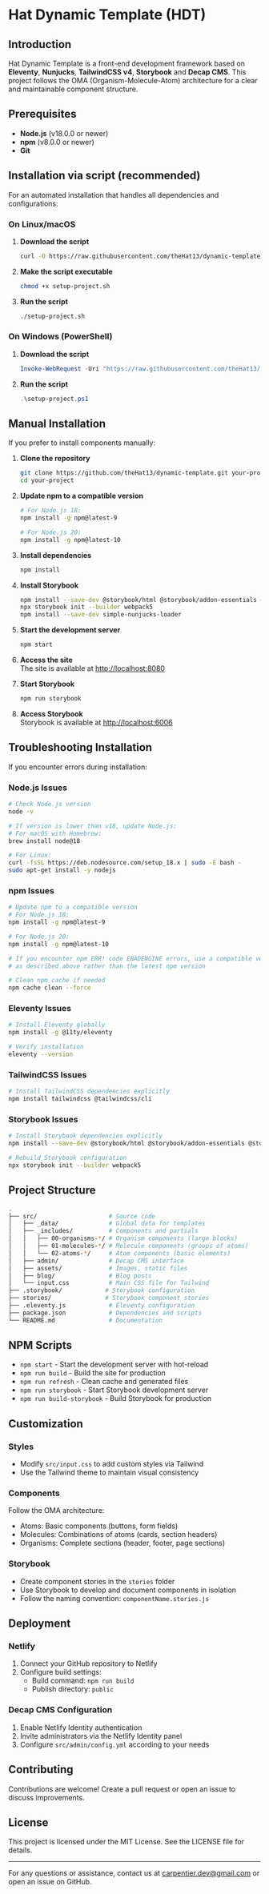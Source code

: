 # Hat Dynamic Template (HDT)

## Introduction

Hat Dynamic Template is a front-end development framework based on **Eleventy**, **Nunjucks**, **TailwindCSS v4**, **Storybook** and **Decap CMS**. This project follows the OMA (Organism-Molecule-Atom) architecture for a clear and maintainable component structure.

## Prerequisites

- **Node.js** (v18.0.0 or newer)
- **npm** (v8.0.0 or newer)
- **Git**

## Installation via script (recommended)

For an automated installation that handles all dependencies and configurations:

### On Linux/macOS

1. **Download the script**

   ```sh
   curl -O https://raw.githubusercontent.com/theHat13/dynamic-template/main/docs/scripts/setup-project.sh
   ```

2. **Make the script executable**

   ```sh
   chmod +x setup-project.sh
   ```

3. **Run the script**

   ```sh
   ./setup-project.sh
   ```

### On Windows (PowerShell)

1. **Download the script**

   ```powershell
   Invoke-WebRequest -Uri "https://raw.githubusercontent.com/theHat13/dynamic-template/main/docs/scripts/setup-project.ps1" -OutFile "setup-project.ps1"
   ```

2. **Run the script**

   ```powershell
   .\setup-project.ps1
   ```

## Manual Installation

If you prefer to install components manually:

1. **Clone the repository**

   ```sh
   git clone https://github.com/theHat13/dynamic-template.git your-project
   cd your-project
   ```

2. **Update npm to a compatible version**

   ```sh
   # For Node.js 18:
   npm install -g npm@latest-9
   
   # For Node.js 20:
   npm install -g npm@latest-10
   ```

3. **Install dependencies**

   ```sh
   npm install
   ```

4. **Install Storybook**

   ```sh
   npm install --save-dev @storybook/html @storybook/addon-essentials @storybook/addon-interactions @storybook/addon-a11y @storybook/addon-links @storybook/addon-viewport
   npx storybook init --builder webpack5
   npm install --save-dev simple-nunjucks-loader
   ```

5. **Start the development server**

   ```sh
   npm start
   ```

6. **Access the site**  
   The site is available at [http://localhost:8080](http://localhost:8080)

7. **Start Storybook**

   ```sh
   npm run storybook
   ```

8. **Access Storybook**  
   Storybook is available at [http://localhost:6006](http://localhost:6006)

## Troubleshooting Installation

If you encounter errors during installation:

### Node.js Issues

```sh
# Check Node.js version
node -v

# If version is lower than v18, update Node.js:
# For macOS with Homebrew:
brew install node@18

# For Linux:
curl -fsSL https://deb.nodesource.com/setup_18.x | sudo -E bash -
sudo apt-get install -y nodejs
```

### npm Issues

```sh
# Update npm to a compatible version
# For Node.js 18:
npm install -g npm@latest-9

# For Node.js 20:
npm install -g npm@latest-10

# If you encounter npm ERR! code EBADENGINE errors, use a compatible version
# as described above rather than the latest npm version

# Clean npm cache if needed
npm cache clean --force
```

### Eleventy Issues

```sh
# Install Eleventy globally
npm install -g @11ty/eleventy

# Verify installation
eleventy --version
```

### TailwindCSS Issues

```sh
# Install TailwindCSS dependencies explicitly
npm install tailwindcss @tailwindcss/cli
```

### Storybook Issues

```sh
# Install Storybook dependencies explicitly
npm install --save-dev @storybook/html @storybook/addon-essentials @storybook/addon-interactions

# Rebuild Storybook configuration
npx storybook init --builder webpack5
```

## Project Structure

```sh
.
├── src/                    # Source code
│   ├── _data/              # Global data for templates
│   ├── _includes/          # Components and partials
│   │   ├── 00-organisms-*/ # Organism components (large blocks)
│   │   ├── 01-molecules-*/ # Molecule components (groups of atoms)
│   │   └── 02-atoms-*/     # Atom components (basic elements)
│   ├── admin/              # Decap CMS interface
│   ├── assets/             # Images, static files
│   ├── blog/               # Blog posts
│   └── input.css           # Main CSS file for Tailwind
├── .storybook/            # Storybook configuration
├── stories/               # Storybook component stories
├── .eleventy.js            # Eleventy configuration
├── package.json            # Dependencies and scripts
└── README.md               # Documentation
```

## NPM Scripts

- `npm start` - Start the development server with hot-reload
- `npm run build` - Build the site for production
- `npm run refresh` - Clean cache and generated files
- `npm run storybook` - Start Storybook development server
- `npm run build-storybook` - Build Storybook for production

## Customization

### Styles

- Modify `src/input.css` to add custom styles via Tailwind
- Use the Tailwind theme to maintain visual consistency

### Components

Follow the OMA architecture:

- Atoms: Basic components (buttons, form fields)
- Molecules: Combinations of atoms (cards, section headers)
- Organisms: Complete sections (header, footer, page sections)

### Storybook

- Create component stories in the `stories` folder
- Use Storybook to develop and document components in isolation
- Follow the naming convention: `componentName.stories.js`

## Deployment

### Netlify

1. Connect your GitHub repository to Netlify
2. Configure build settings:
   - Build command: `npm run build`
   - Publish directory: `public`

### Decap CMS Configuration

1. Enable Netlify Identity authentication
2. Invite administrators via the Netlify Identity panel
3. Configure `src/admin/config.yml` according to your needs

## Contributing

Contributions are welcome! Create a pull request or open an issue to discuss improvements.

## License

This project is licensed under the MIT License. See the LICENSE file for details.

---

For any questions or assistance, contact us at <carpentier.dev@gmail.com> or open an issue on GitHub.
